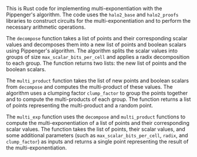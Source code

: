 This is Rust code for implementing multi-exponentiation with the Pippenger's algorithm. The code uses the `halo2_base` and `halo2_proofs` libraries to construct circuits for the multi-exponentiation and to perform the necessary arithmetic operations.

The `decompose` function takes a list of points and their corresponding scalar values and decomposes them into a new list of points and boolean scalars using Pippenger's algorithm. The algorithm splits the scalar values into groups of size `max_scalar_bits_per_cell` and applies a radix decomposition to each group. The function returns two lists: the new list of points and the boolean scalars.

The `multi_product` function takes the list of new points and boolean scalars from `decompose` and computes the multi-product of these values. The algorithm uses a clumping factor `clump_factor` to group the points together and to compute the multi-products of each group. The function returns a list of points representing the multi-product and a random point.

The `multi_exp` function uses the `decompose` and `multi_product` functions to compute the multi-exponentiation of a list of points and their corresponding scalar values. The function takes the list of points, their scalar values, and some additional parameters (such as `max_scalar_bits_per_cell`, `radix`, and `clump_factor`) as inputs and returns a single point representing the result of the multi-exponentiation.